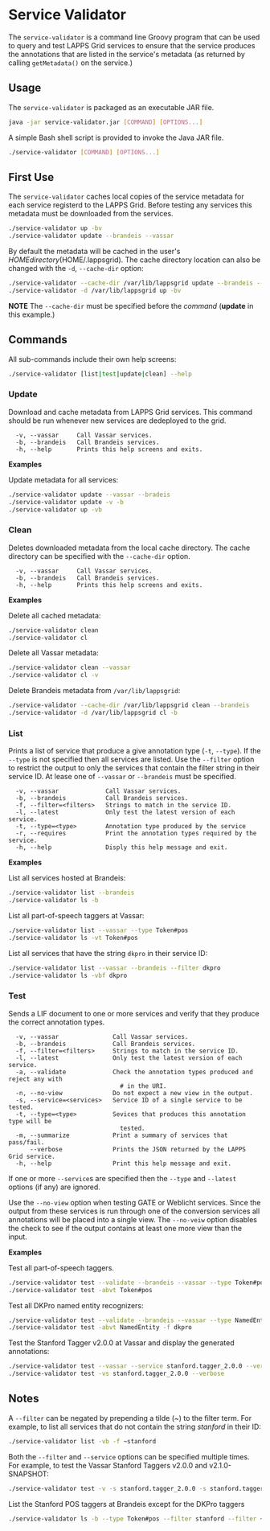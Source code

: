 # Service Validator

The `service-validator` is a command line Groovy program that can be used to query and test LAPPS Grid services to ensure that the service produces the annotations that are listed in the service's metadata (as returned by calling `getMetadata()` on the service.)

## Usage

The `service-validator` is packaged as an executable JAR file.

```bash
java -jar service-validator.jar [COMMAND] [OPTIONS...]
```

A simple Bash shell script is provided to invoke the Java JAR file.

```bash
./service-validator [COMMAND] [OPTIONS...]
```

## First Use

The `service-validator` caches local copies of the service metadata for each service registerd to the LAPPS Grid. Before testing any services this metadata must be downloaded from the services.

```bash
./service-validator up -bv
./service-validator update --brandeis --vassar
```

By default the metadata will be cached in the user's $HOME directory ($HOME/.lappsgrid).  The cache directory location can also be changed with the `-d`, `--cache-dir` option:

```bash
./service-validator --cache-dir /var/lib/lappsgrid update --brandeis --vassar
./service-validator -d /var/lib/lappsgrid up -bv
```

**NOTE** The `--cache-dir` must be specified before the *command* (**update** in this example.)

## Commands

All sub-commands include their own help screens:

```bash
./service-validator [list|test|update|clean] --help

```

### Update

Download and cache metadata from LAPPS Grid services.  This command should be run whenever new services are dedeployed to the grid.

``` 
  -v, --vassar     Call Vassar services.
  -b, --brandeis   Call Brandeis services.
  -h, --help       Prints this help screens and exits.
```

**Examples**

Update metadata for all services:
```bash
./service-validator update --vassar --bradeis
./service-validator update -v -b
./service-validator up -vb
```

### Clean

Deletes downloaded  metadata from the local cache directory. The cache directory can be specified with the `--cache-dir` option.

``` 
  -v, --vassar     Call Vassar services.
  -b, --brandeis   Call Brandeis services.
  -h, --help       Prints this help screens and exits.
```

**Examples**

Delete all cached metadata:
```bash
./service-validator clean
./service-validator cl
```

Delete all Vassar metadata:
```bash
./service-validator clean --vassar
./service-validator cl -v
```

Delete Brandeis metadata from `/var/lib/lappsgrid`:
```bash
./service-validator --cache-dir /var/lib/lappsgrid clean --brandeis 
./service-validator -d /var/lib/lappsgrid cl -b
```

### List

Prints a list of service that produce a give annotation type (`-t`, `--type`).  If the `--type` is not specified then all services are listed. Use the `--filter` option to restrict the output to only the services that contain the filter string in their service ID.  At lease one of `--vassar` or `--brandeis` must be specified.

```
  -v, --vassar             Call Vassar services.
  -b, --brandeis           Call Brandeis services.
  -f, --filter=<filters>   Strings to match in the service ID.
  -l, --latest             Only test the latest version of each service.
  -t, --type=<type>        Annotation type produced by the service
  -r, --requires           Print the annotation types required by the service.
  -h, --help               Disply this help message and exit.
```

**Examples**

List all services hosted at Brandeis:
```bash
./service-validator list --brandeis
./service-validator ls -b
```
List all part-of-speech taggers at Vassar:
```bash 
./service-validator list --vassar --type Token#pos
./service-validator ls -vt Token#pos
```
List all services that have the string `dkpro` in their service ID:
``` bash
./service-validator list --vassar --brandeis --filter dkpro
./service-validator ls -vbf dkpro
```

### Test
Sends a LIF document to one or more services and verify that they produce the correct annotation types.
``` 
  -v, --vassar               Call Vassar services.
  -b, --brandeis             Call Brandeis services.
  -f, --filter=<filters>     Strings to match in the service ID.
  -l, --latest               Only test the latest version of each service.
  -a, --validate             Check the annotation types produced and reject any with
                               # in the URI.
  -n, --no-view              Do not expect a new view in the output.
  -s, --service=<services>   Service ID of a single service to be tested.
  -t, --type=<type>          Sevices that produces this annotation type will be
                               tested.
  -m, --summarize            Print a summary of services that pass/fail.
      --verbose              Prints the JSON returned by the LAPPS Grid service.
  -h, --help                 Print this help message and exit.
```

If one or more `--service`s are specified then the `--type` and `--latest` options (if any) are ignored.

Use the `--no-view` option when testing GATE or Weblicht services. Since the output from these services is run through one of the conversion services all annotations will be placed into a single view.  The `--no-veiw` option disables the check to see if the output contains at least one more view than the input.

**Examples**

Test all part-of-speech taggers.

```bash
./service-validator test --validate --brandeis --vassar --type Token#pos
./service-validator test -abvt Token#pos
```

Test all DKPro named entity recognizers:

```bash
./service-validator test --validate --brandeis --vassar --type NamedEntity --filter dkpro
./service-validator test -abvt NamedEntity -f dkpro
```

Test the Stanford Tagger v2.0.0 at Vassar and display the generated annotations:

```bash
./service-validator test --vassar --service stanford.tagger_2.0.0 --verbose
./service-validator test -vs stanford.tagger_2.0.0 --verbose
```

## Notes

A `--filter` can be negated by prepending a tilde (~) to the filter term.  For example, to list all services that do not contain the string *stanford* in their ID:

```bash
./service-validator list -vb -f ~stanford
```

Both the `--filter` and `--service` options can be specified multiple times. For example, to test the Vassar Stanford Taggers v2.0.0 and v2.1.0-SNAPSHOT:
```bash
./service-validator test -v -s stanford.tagger_2.0.0 -s stanford.tagger_2.1.0-SNAPSHOT
```
List the Stanford POS taggers at Brandeis except for the DKPro taggers
```bash
./service-validator ls -b --type Token#pos --filter stanford --filter ~dkpro
```
